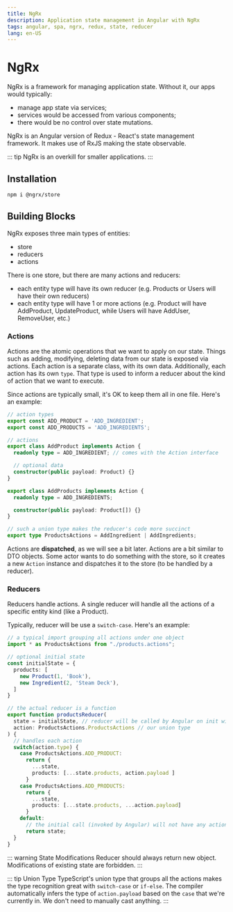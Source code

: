 ```yaml
---
title: NgRx
description: Application state management in Angular with NgRx
tags: angular, spa, ngrx, redux, state, reducer
lang: en-US
---
```


# NgRx

NgRx is a framework for managing application state. Without it, our apps would
typically:

- manage app state via services;
- services would be accessed from various components;
- there would be no control over state mutations.

NgRx is an Angular version of Redux - React's state management framework. It
makes use of RxJS making the state observable.

::: tip
NgRx is an overkill for smaller applications.
:::

## Installation

```sh
npm i @ngrx/store

```

## Building Blocks

NgRx exposes three main types of entities:

- store
- reducers
- actions

There is one store, but there are many actions and reducers:

- each entity type will have its own reducer (e.g. Products or Users will have their own reducers)
- each entity type will have 1 or more actions (e.g. Product will have
  AddProduct, UpdateProduct, while Users will have AddUser, RemoveUser, etc.)

### Actions

Actions are the atomic operations that we want to apply on our state. Things
such as adding, modifying, deleting data from our state is exposed via actions.
Each action is a separate class, with its own data. Additionally, each action
has its own `type`. That type is used to inform a reducer about the kind of
action that we want to execute.

Since actions are typically small, it's OK to keep them all in one file. Here's an example:

```ts
// action types
export const ADD_PRODUCT = 'ADD_INGREDIENT';
export const ADD_PRODUCTS = 'ADD_INGREDIENTS';

// actions
export class AddProduct implements Action {
  readonly type = ADD_INGREDIENT; // comes with the Action interface

  // optional data
  constructor(public payload: Product) {}
}

export class AddProducts implements Action {
  readonly type = ADD_INGREDIENTS;

  constructor(public payload: Product[]) {}
}

// such a union type makes the reducer's code more succinct
export type ProductsActions = AddIngredient | AddIngredients;
```

Actions are **dispatched**, as we will see a bit later. Actions are a bit
similar to DTO objects. Some actor wants to do something with the store, so it
creates a new `Action` instance and dispatches it to the store (to be handled by
a reducer).

### Reducers

Reducers handle actions. A single reducer will handle all the actions of a
specific entity kind (like a Product).

Typically, reducer will be use a `switch-case`. Here's an example:

```ts
// a typical import grouping all actions under one object
import * as ProductsActions from "./products.actions";

// optional initial state
const initialState = {
  products: [
    new Product(1, 'Book'),
    new Ingredient(2, 'Steam Deck'),
  ]
}

// the actual reducer is a function
export function productsReducer(
  state = initialState, // reducer will be called by Angular on init with null state, so initialStae will jump in
  action: ProductsActions.ProductsActions // our union type
) {
  // handles each action
  switch(action.type) {
    case ProductsActions.ADD_PRODUCT:
      return {
        ...state,
        products: [...state.products, action.payload ]
      }
    case ProductsActions.ADD_PRODUCTS:
      return {
        ...state,
        products: [...state.products, ...action.payload]
      }
    default:
      // the initial call (invoked by Angular) will not have any action.type, we return the initialState here
      return state;
  }
}
```

::: warning State Modifications
Reducer should always return new object. Modifications of existing state are
forbidden.
:::

::: tip Union Type
TypeScript's union type that groups all the actions makes the type recognition
great with `switch-case` or `if-else`. The compiler automatically infers the
type of `action.payload` based on the `case` that we're currently in.
We don't need to manually cast anything.
:::